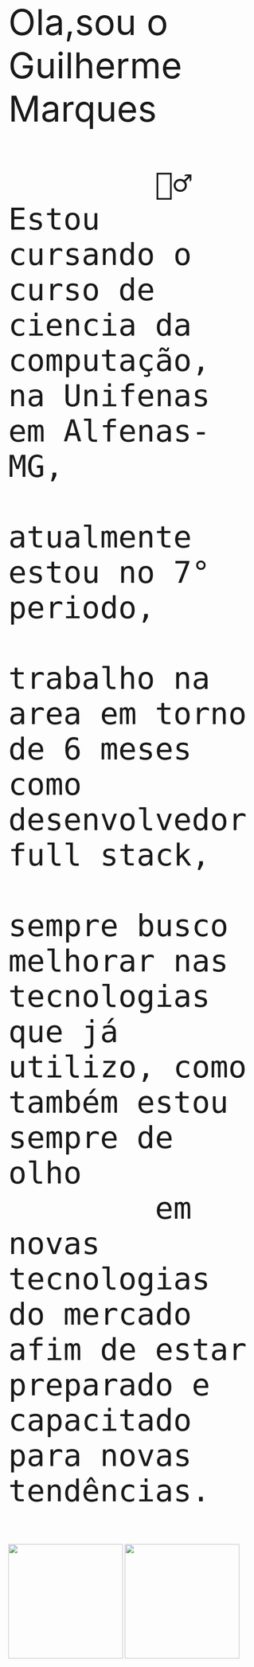 <div style="font-size:72px">
      Ola,sou o Guilherme Marques
      
            🙋‍♂️ Estou cursando o curso de ciencia da computação, na Unifenas em Alfenas-MG, 
            atualmente estou no 7° periodo,
            trabalho na area em torno de 6 meses como desenvolvedor full stack,
            sempre busco melhorar nas tecnologias que já utilizo, como também estou sempre de olho
            em novas tecnologias do mercado afim de estar preparado e capacitado para novas tendências.

      
</div>


<div>
      <a href="https://github.com/GuilhermeMPCosta"></a>
      <img height="230em" src="https://github-readme-stats.vercel.app/api?username=GuilhermeMPCosta&show_icons=true&theme=cobalt">
      <img height="230em" src="https://github-readme-stats.vercel.app/api/top-langs?username=GuilhermeMPCosta&show_icons=true&theme=cobalt">
</div>
